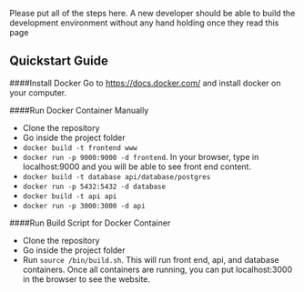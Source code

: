 Please put all of the steps here. A new developer should be able to build the development environment without any hand holding once they read this page

## Quickstart Guide
####Install Docker
Go to https://docs.docker.com/ and install docker on your computer.

####Run Docker Container Manually
* Clone the repository
* Go inside the project folder
* `docker build -t frontend www`
* `docker run -p 9000:9000 -d frontend`. In your browser, type in localhost:9000 and you will be able to see front end content. 
* `docker build -t database api/database/postgres`
* `docker run -p 5432:5432 -d database`
* `docker build -t api api`
* `docker run -p 3000:3000 -d api`<br>

####Run Build Script for Docker Container
* Clone the repository
* Go inside the project folder
* Run `source /bin/build.sh`. This will run front end, api, and database containers. Once all containers are running, you can put localhost:3000 in the browser to see the website. 


